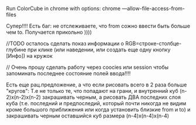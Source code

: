 Run ColorCube in chrome with options:
chrome —allow-file-access-from-files

Супер!!!! Есть баг: не отслеживаете, что from сожно ввести быть больше чем to. Получается прикольно ))))

//TODO осталось сделать показ информации о RGB=строке-столбце-глубине при клике (или наведении, или создать еще одну кнопку [Инфо]) на кружок

// Очень прошу сделать работу через coocies или session чтобы запоминать последнее состояние полей ввода!!!!


Есть еще рац.предложение, а что если рисовать всего в 2 раза больше "кругов": Т.е не только те, что попадают на грани, и внутренний куб (n-2)x(n-2)x(n-2) закрашивать черным, а рисовать ДВА последних слоя куба (т.е. последний и предпоследий, который почти никогда не видим кроме большого приближения или когда установить близкие from и to) и закрашивать черным оставшийся куб размера (n-4)x(n-4)x(n-4)
